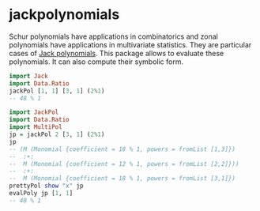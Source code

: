 # jackpolynomials

Schur polynomials have applications in combinatorics and zonal polynomials have
applications in multivariate statistics. They are particular cases of
[Jack polynomials](https://en.wikipedia.org/wiki/Jack_function). This package
allows to evaluate these polynomials. It can also compute their symbolic form.

```haskell
import Jack
import Data.Ratio
jackPol [1, 1] [3, 1] (2%1)
-- 48 % 1
```

```haskell
import JackPol
import Data.Ratio
import MultiPol
jp = jackPol 2 [3, 1] (2%1)
jp
-- (M (Monomial {coefficient = 18 % 1, powers = fromList [1,3]}) 
--  :+: 
--  M (Monomial {coefficient = 12 % 1, powers = fromList [2,2]})) 
--  :+: 
--  M (Monomial {coefficient = 18 % 1, powers = fromList [3,1]})
prettyPol show "x" jp
evalPoly jp [1, 1]
-- 48 % 1
```
